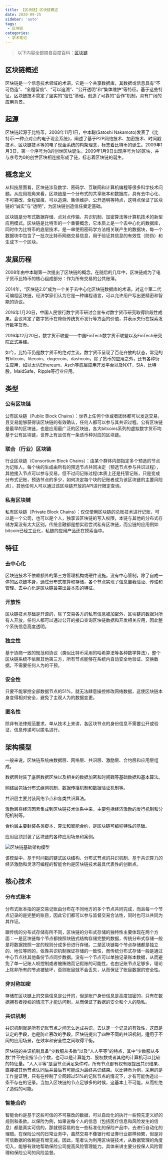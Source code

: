 ```yaml
---
title: 【区块链】区块链概述
date: 2020-09-25
sidebar: 'auto'
tags:
 - 区块链
categories:
 - 学术笔记
---
```

> 以下内容全部摘自百度百科：[区块链](https://baike.baidu.com/item/区块链/13465666)
## 区块链概述
区块链是一个信息技术领域的术语，它是一个共享数据库，其数据或信息具有“不可伪造”、“全程留痕”、“可以追溯”、“公开透明”和“集体维护”等特征。基于这些特征，区块链技术奠定了坚实的“信任”基础，创造了可靠的“合作”机制，具有广阔的应用背景。

## 起源
区块链起源于比特币，2008年11月1日，中本聪(Satoshi Nakamoto)发表了《比特币:一种点对点的电子现金系统》，阐述了基于P2P网络技术、加密技术、时间戳技术、区块链技术等的电子现金系统的构架理念，标志着比特币的诞生。2009年1月3日，第一个序号为0的创世区块诞生。2009年1月9日出现序号为1的区块，并与序号为0的创世区块相连接形成了链，标志着区块链的诞生。

## 概念定义
从科技层面看，区块链涉及数学、密码学、互联网和计算机编程等很多科学技术问题。从应用视角来看，区块链是一个分布式的共享账本和数据库，具有去中心化、不可篡改、全程留痕、可以追溯、集体维护、公开透明等特点，这特点保证了区块链的“诚实”与“透明”，为区块链创造信任奠定基础。

区块链是分布式数据存储、点对点传输、共识机制、加密算法等计算机技术的新型应用模式。区块链是比特币的一个重要概念，它本质上是一个去中心化的数据库，同时作为比特币的底层技术，是一串使用密码学方法相关联产生的数据块，每一个数据块中包含了一批次比特币网络交易信息，用于验证其信息的有效性（防伪）和生成下一个区块。

## 发展历程
2008年由中本聪第一次提出了区块链的概念。在随后的几年中，区块链成为了电子货币比特币的核心组成部分：作为所有交易的公共账簿。

2014年，“区块链2.0”成为一个关于去中心化区块链数据库的术语。对这个第二代可编程区块链，经济学家们认为它是一种编程语言，可以允许用户写出更精密和智能的协议。

2016年1月20日，中国人民银行数字货币研讨会宣布对数字货币研究取得阶段性成果。会议肯定了数字货币在降低传统货币发行等方面的价值，并表示央行在探索发行数字货币。

2016年12月20日，数字货币联盟——中国FinTech数字货币联盟以及FinTech研究院正式筹建。

如今，比特币仍是数字货币的绝对主流，数字货币呈现了百花齐放的状态，常见的有bitcoin、litecoin、dogecoin、dashcoin，除了货币的应用之外，还有各种衍生应用，如以太坊Ethereum、Asch等底层应用开发平台以及NXT，SIA，比特股，MaidSafe，Ripple等行业应用。

## 类型
### 公有区块链
公有区块链（Public Block Chains）：世界上任何个体或者团体都可以发送交易，且交易能够获得该区块链的有效确认，任何人都可以参与其共识过程。公有区块链是最早的区块链，也是应用最广泛的区块链，各大bitcoins系列的虚拟数字货币均基于公有区块链，世界上有且仅有一条该币种对应的区块链。

### 联合（行业）区块链
行业区块链（Consortium Block Chains）：由某个群体内部指定多个预选的节点为记账人，每个块的生成由所有的预选节点共同决定（预选节点参与共识过程），其他接入节点可以参与交易，但不过问记账过程(本质上还是托管记账，只是变成分布式记账，预选节点的多少，如何决定每个块的记账者成为该区块链的主要风险点），其他任何人可以通过该区块链开放的API进行限定查询。

### 私有区块链
私有区块链（Private Block Chains）：仅仅使用区块链的总账技术进行记账，可以是一个公司，也可以是个人，独享该区块链的写入权限，本链与其他的分布式存储方案没有太大区别。传统金融都是想实验尝试私有区块链，而公链的应用例如bitcoin已经工业化，私链的应用产品还在摸索当中。

## 特征
### 去中心化
区块链技术不依赖额外的第三方管理机构或硬件设施，没有中心管制，除了自成一体的区块链本身，通过分布式核算和存储，各个节点实现了信息自我验证、传递和管理。去中心化是区块链最突出最本质的特征。

### 开放性
区块链技术基础是开源的，除了交易各方的私有信息被加密外，区块链的数据对所有人开放，任何人都可以通过公开的接口查询区块链数据和开发相关应用，因此整个系统信息高度透明。

### 独立性
基于协商一致的规范和协议（类似比特币采用的哈希算法等各种数学算法），整个区块链系统不依赖其他第三方，所有节点能够在系统内自动安全地验证、交换数据，不需要任何人为的干预。

### 安全性
只要不能掌控全部数据节点的51%，就无法肆意操控修改网络数据，这使区块链本身变得相对安全，避免了主观人为的数据变更。

### 匿名性
除非有法律规范要求，单从技术上来讲，各区块节点的身份信息不需要公开或验证，信息传递可以匿名进行。

## 架构模型
一般来说，区块链系统由数据层、网络层、共识层、激励层、合约层和应用层组成。

数据层封装了底层数据区块以及相关的数据加密和时间戳等基础数据和基本算法。

网络层包括分布式组网机制、数据传播机制和数据验证机制等。

共识层主要封装网络节点和各类共识算法。

激励层将经济因素集成到区块链技术体系中来，主要包括经济激励的发行机制和分配机制等。

合约层主要封装各类脚本、算法和智能合约，是区块链可编程特性的基础。

应用层顶封装了区块链的各种应用场景和案例。

![区块链基础架构模型](/views/区块链基础架构模型.jpg)

该模型中，基于时间戳的链式区块结构、分布式节点的共识机制、基于共识算力的经济激励和灵活可编程的智能合约是区块链技术最具代表性的创新点。

## 核心技术
### 分布式账本
分布式账本指的是交易记账由分布在不同地方的多个节点共同完成，而且每一个节点记录的是完整的账目，因此它们都可以参与监督交易合法性，同时也可以共同为其作证。

跟传统的分布式存储有所不同，区块链的分布式存储的独特性主要体现在两个方面：一是区块链每个节点都按照块链式结构存储完整的数据，传统分布式存储一般是将数据按照一定的规则分成多份进行存储。二是区块链每个节点存储都是独立的、地位等同的，依靠共识机制保证存储的一致性，而传统分布式存储一般是通过中心节点往其他备份节点同步数据。没有一个节点可以单独记录账本数据，从而避免了单一记账人呗控制或者被贿赂而记假账的可能性。也由记账节点足够多，理论上除非所有的节点被破坏，否则账目就不会丢失，从而保证了账目数据的安全性。

### 非对称加密
存储在区块链上的交易信息是公开的，但是账户身份信息是高度加密的，只有在数据拥有者授权的情况下才能访问到，从而保证了数据的安全和个人的隐私。

### 共识机制
共识机制就是所有记账节点之间怎么达成共识，去认定一个记录的有效性，这既是认定的手段，也是防止篡改的手段。区块链提出了四种不同的共识机制，适用于不同的应用场景，在效率和安全性之间取得平衡。

区块链的共识机制具备“少数服从多数”以及“人人平等”的特点，其中“少数服从多数”并不完全指节点个数，也可以是计算能力、股权数或者其他的计算机可以比较的特征量。“人人平等”是当节点满足条件时，所有节点都有权有限提出共识结果、直接被其他节点认同后并最后有可能成为最终共识结果。以比特币为例，采用的是工作量证明，只有在控制了全网超过51%的记账节点的情况下，才有可能伪造出一条不存在的记录。当加入区块链的节点足够多的时候，这基本上不可能，从而杜绝了造假的可能。

### 智能合约
智能合约是基于这些可信的不可篡改的数据，可以自动化的执行一些预先定义好的规则和条款。以保险为例，如果说每个人的信息（包括医疗信息和风险发生的信息）都是真实可信的，那就很容易的在一些标准化的保险产品中，去进行自动化的理赔。在保险公司的日常业务中，虽然交易不像银行和证券行业那样频繁，但是对可信数据的依赖是有增无减。因此，笔者认为利用区块链技术，从数据管理的角度切入，能够有效地帮助保险公司提高风险管理能力。具体来讲主要分投保人风险管理和保险公司的风险监督。